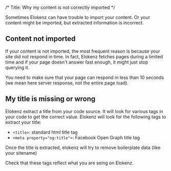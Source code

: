 /*
Title: Why my content is not correctly imported
*/

Sometimes Elokenz can have trouble to import your content. Or your content might be imported, but extracted information is incorrect.

## Content not imported

If your content is not imported, the most frequent reason is because your site did not respond in time. In fact, Elokenz fetches pages during a limited time and if your page doesn't answer fast enough, it might just stop querying it.

You need to make sure that your page can respond in less than 10 seconds (we mean here server response, not the entire page load).

## My title is missing or wrong

Elokenz extract a title from your code source. It will look for various tags in your code to get the correct value. Elokenz will look for the following tags to extract your title:

* `<title>`: standard html title tag
* `<meta property="og:title">`: Facebook Open Graph title tag

Once the title is extracted, elokenz will try to remove boilerplate data (like your sitename)

Check that these tags reflect what you are seing on Elokenz.


